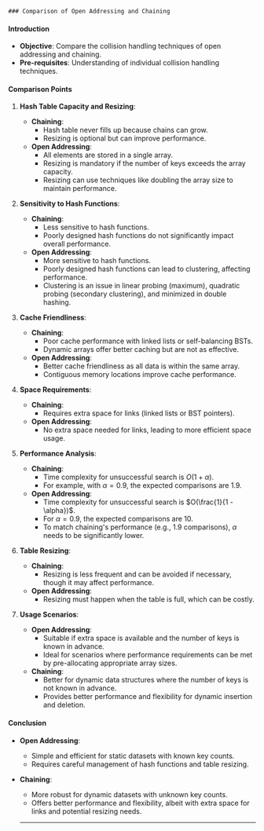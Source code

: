     ### Comparison of Open Addressing and Chaining

#### Introduction
- **Objective**: Compare the collision handling techniques of open addressing and chaining.
- **Pre-requisites**: Understanding of individual collision handling techniques.

#### Comparison Points

1. **Hash Table Capacity and Resizing**:
   - **Chaining**:
     - Hash table never fills up because chains can grow.
     - Resizing is optional but can improve performance.
   - **Open Addressing**:
     - All elements are stored in a single array.
     - Resizing is mandatory if the number of keys exceeds the array capacity.
     - Resizing can use techniques like doubling the array size to maintain performance.

2. **Sensitivity to Hash Functions**:
   - **Chaining**:
     - Less sensitive to hash functions.
     - Poorly designed hash functions do not significantly impact overall performance.
   - **Open Addressing**:
     - More sensitive to hash functions.
     - Poorly designed hash functions can lead to clustering, affecting performance.
     - Clustering is an issue in linear probing (maximum), quadratic probing (secondary clustering), and minimized in double hashing.

3. **Cache Friendliness**:
   - **Chaining**:
     - Poor cache performance with linked lists or self-balancing BSTs.
     - Dynamic arrays offer better caching but are not as effective.
   - **Open Addressing**:
     - Better cache friendliness as all data is within the same array.
     - Contiguous memory locations improve cache performance.

4. **Space Requirements**:
   - **Chaining**:
     - Requires extra space for links (linked lists or BST pointers).
   - **Open Addressing**:
     - No extra space needed for links, leading to more efficient space usage.

5. **Performance Analysis**:
   - **Chaining**:
     - Time complexity for unsuccessful search is $O(1 + \alpha)$.
     - For example, with $\alpha = 0.9$, the expected comparisons are 1.9.
   - **Open Addressing**:
     - Time complexity for unsuccessful search is $O(\frac{1}{1 - \alpha})$.
     - For $\alpha = 0.9$, the expected comparisons are 10.
     - To match chaining's performance (e.g., 1.9 comparisons), $\alpha$ needs to be significantly lower.

6. **Table Resizing**:
   - **Chaining**:
     - Resizing is less frequent and can be avoided if necessary, though it may affect performance.
   - **Open Addressing**:
     - Resizing must happen when the table is full, which can be costly.

7. **Usage Scenarios**:
   - **Open Addressing**:
     - Suitable if extra space is available and the number of keys is known in advance.
     - Ideal for scenarios where performance requirements can be met by pre-allocating appropriate array sizes.
   - **Chaining**:
     - Better for dynamic data structures where the number of keys is not known in advance.
     - Provides better performance and flexibility for dynamic insertion and deletion.

#### Conclusion
- **Open Addressing**:
  - Simple and efficient for static datasets with known key counts.
  - Requires careful management of hash functions and table resizing.
- **Chaining**:
  - More robust for dynamic datasets with unknown key counts.
  - Offers better performance and flexibility, albeit with extra space for links and potential resizing needs.

  ---